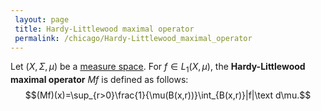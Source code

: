 ```yaml
---
 layout: page
 title: Hardy-Littlewood maximal operator
 permalink: /chicago/Hardy-Littlewood_maximal_operator
---
```

Let $(X,\Sigma, \mu)$ be a [measure space](https://defsmath.github.io/DefsMath/measure_space). For $f \in L_1(X,\mu)$, the **Hardy-Littlewood maximal operator** $Mf$ is defined as follows: $$(Mf)(x)=\sup_{r>0}\frac{1}{\mu(B(x,r))}\int_{B(x,r)}|f|\text d\mu.$$

